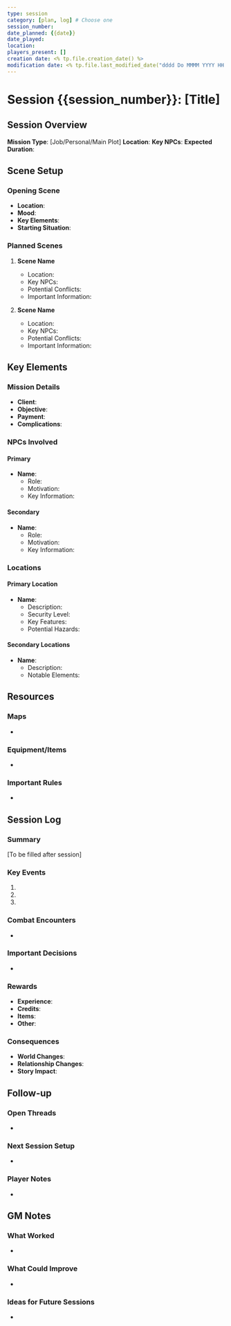 ```yaml
---
type: session
category: [plan, log] # Choose one
session_number: 
date_planned: {{date}}
date_played: 
location: 
players_present: []
creation date: <% tp.file.creation_date() %>
modification date: <% tp.file.last_modified_date("dddd Do MMMM YYYY HH:mm:ss") %>
---
```


# Session {{session_number}}: [Title]

## Session Overview
**Mission Type**: [Job/Personal/Main Plot]
**Location**: 
**Key NPCs**: 
**Expected Duration**: 

## Scene Setup
### Opening Scene
- **Location**: 
- **Mood**: 
- **Key Elements**: 
- **Starting Situation**: 

### Planned Scenes
1. **Scene Name**
   - Location:
   - Key NPCs:
   - Potential Conflicts:
   - Important Information:

2. **Scene Name**
   - Location:
   - Key NPCs:
   - Potential Conflicts:
   - Important Information:

## Key Elements
### Mission Details
- **Client**: 
- **Objective**: 
- **Payment**: 
- **Complications**: 

### NPCs Involved
#### Primary
- **Name**: 
  - Role:
  - Motivation:
  - Key Information:

#### Secondary
- **Name**: 
  - Role:
  - Motivation:
  - Key Information:

### Locations
#### Primary Location
- **Name**: 
  - Description:
  - Security Level:
  - Key Features:
  - Potential Hazards:

#### Secondary Locations
- **Name**: 
  - Description:
  - Notable Elements:

## Resources
### Maps
- 

### Equipment/Items
- 

### Important Rules
- 

## Session Log
### Summary
[To be filled after session]

### Key Events
1. 
2. 
3. 

### Combat Encounters
- 

### Important Decisions
- 

### Rewards
- **Experience**: 
- **Credits**: 
- **Items**: 
- **Other**: 

### Consequences
- **World Changes**: 
- **Relationship Changes**: 
- **Story Impact**: 

## Follow-up
### Open Threads
- 

### Next Session Setup
- 

### Player Notes
- 

## GM Notes
### What Worked
- 

### What Could Improve
- 

### Ideas for Future Sessions
-
